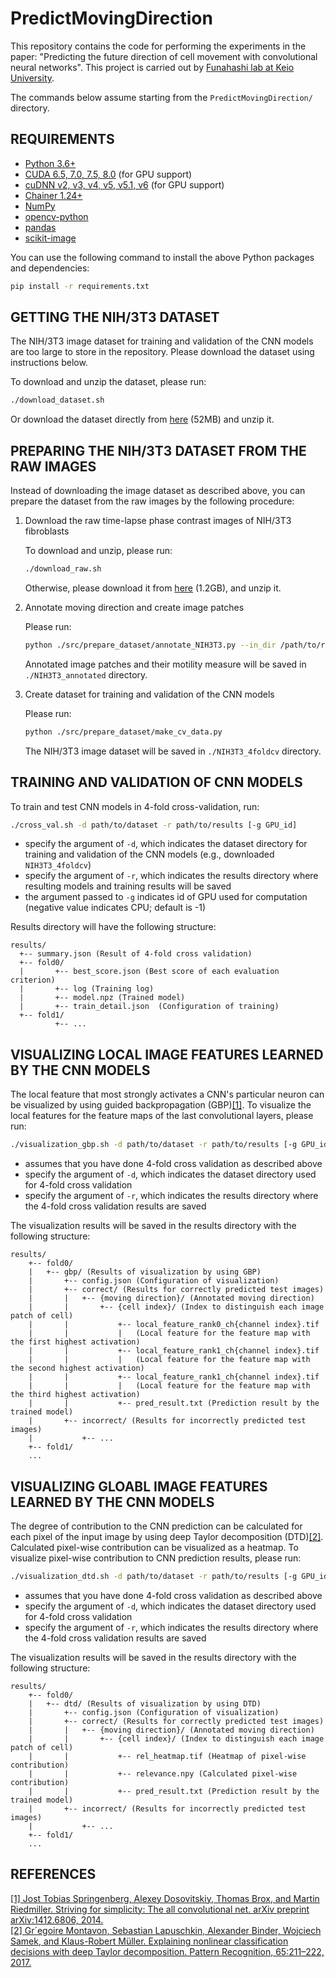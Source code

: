 # PredictMovingDirection
This repository contains the code for performing the experiments in the paper: "Predicting the future direction of cell movement with convolutional neural networks".
This project is carried out by [Funahashi lab at Keio
University](https://fun.bio.keio.ac.jp).

The commands below assume starting from the `PredictMovingDirection/` directory.

REQUIREMENTS
-------------
* [Python 3.6+](https://www.python.org/downloads/)
* [CUDA 6.5, 7.0, 7.5, 8.0](https://developer.nvidia.com/cuda-zone) (for GPU support)
* [cuDNN v2, v3, v4, v5, v5.1, v6](https://developer.nvidia.com/cudnn) (for GPU support)
* [Chainer 1.24+](https://chainer.org/)
* [NumPy](http://www.numpy.org/)
* [opencv-python](https://pypi.org/project/opencv-python/)
* [pandas](https://pandas.pydata.org/getpandas.html)
* [scikit-image](https://scikit-image.org/)

You can use the following command to install the above Python packages and dependencies:

```sh
pip install -r requirements.txt
```


GETTING THE NIH/3T3 DATASET
----------------------------
The NIH/3T3 image dataset for training and validation of the CNN models are too large to store in the repository. Please download the dataset using instructions below.

To download and unzip the dataset, please run:

```sh
./download_dataset.sh
```

Or download the dataset directly from [here](https://fun.bio.keio.ac.jp/software/MDPredictor/NIH3T3_4foldcv.zip) (52MB) and unzip it.


PREPARING THE NIH/3T3 DATASET FROM THE RAW IMAGES
---------------------------------------------------
Instead of downloading the image dataset as described above, you can prepare the dataset from the raw images by the following procedure:

1. Download the raw time-lapse phase contrast images of NIH/3T3 fibroblasts

    To download and unzip, please run:

    ```sh
    ./download_raw.sh
    ```

    Otherwise, please download it from
    [here](https://fun.bio.keio.ac.jp/software/MDPredictor/NIH3T3_timelapse.zip) (1.2GB), and unzip it.

2. Annotate moving direction and create image patches

    Please run:

    ```sh
    python ./src/prepare_dataset/annotate_NIH3T3.py --in_dir /path/to/raw_images
    ```

    Annotated image patches and their motility measure will be saved in `./NIH3T3_annotated` directory.

3. Create dataset for training and validation of the CNN models

    Please run:

    ```sh
    python ./src/prepare_dataset/make_cv_data.py
    ```

    The NIH/3T3 image dataset will be saved in `./NIH3T3_4foldcv` directory.


TRAINING AND VALIDATION OF CNN MODELS
--------------------------------------
To train and test CNN models in 4-fold cross-validation, run:

```sh
./cross_val.sh -d path/to/dataset -r path/to/results [-g GPU_id]
```

  * specify the argument of `-d`, which indicates the dataset directory for training and validation of the CNN models (e.g., downloaded `NIH3T3_4foldcv`)
  * specify the argument of `-r`, which indicates the results directory where resulting models and training results will be saved
  * the argument passed to `-g` indicates id of GPU used for computation (negative value indicates CPU; default is -1)

Results directory will have the following structure:
```
results/
  +-- summary.json (Result of 4-fold cross validation)
  +-- fold0/
  |       +-- best_score.json (Best score of each evaluation criterion)
  |       +-- log (Training log)
  |       +-- model.npz (Trained model)
  |       +-- train_detail.json  (Configuration of training)
  +-- fold1/
          +-- ...
```


VISUALIZING LOCAL IMAGE FEATURES LEARNED BY THE CNN MODELS
---------------------------------------------------------
The local feature that most strongly activates a CNN's particular neuron can be visualized by using guided backpropagation (GBP)[[1]](#ref1). To visualize the local features for the feature maps of the last convolutional layers, please run:

```sh
./visualization_gbp.sh -d path/to/dataset -r path/to/results [-g GPU_id]
```

  * assumes that you have done 4-fold cross validation as described above
  * specify the argument of `-d`, which indicates the dataset directory used for 4-fold cross validation
  * specify the argument of `-r`, which indicates the results directory where the 4-fold cross validation results are saved

The visualization results will be saved in the results directory with the following structure:

```
results/
    +-- fold0/
    |   +-- gbp/ (Results of visualization by using GBP)
    |       +-- config.json (Configuration of visualization)
    |       +-- correct/ (Results for correctly predicted test images)
    |       |   +-- {moving direction}/ (Annotated moving direction)
    |       |       +-- {cell index}/ (Index to distinguish each image patch of cell)
    |       |           +-- local_feature_rank0_ch{channel index}.tif
    |       |           |   (Local feature for the feature map with the first highest activation)
    |       |           +-- local_feature_rank1_ch{channel index}.tif
    |       |           |   (Local feature for the feature map with the second highest activation)
    |       |           +-- local_feature_rank1_ch{channel index}.tif
    |       |           |   (Local feature for the feature map with the third highest activation)
    |       |           +-- pred_result.txt (Prediction result by the trained model)
    |       +-- incorrect/ (Results for incorrectly predicted test images)
    |           +-- ...
    +-- fold1/
    ...
```


VISUALIZING GLOABL IMAGE FEATURES LEARNED BY THE CNN MODELS
------------------------------------------------------------
The degree of contribution to the CNN prediction can be calculated for each pixel of the input image by using deep Taylor decomposition (DTD)[[2]](#ref2). Calculated pixel-wise contribution can be visualized as a heatmap. To visualize pixel-wise contribution to CNN prediction results, please run:

```sh
./visualization_dtd.sh -d path/to/dataset -r path/to/results [-g GPU_id]
```

  * assumes that you have done 4-fold cross validation as described above
  * specify the argument of `-d`, which indicates the dataset directory used for 4-fold cross validation
  * specify the argument of `-r`, which indicates the results directory where the 4-fold cross validation results are saved

The visualization results will be saved in the results directory with the following structure:

```
results/
    +-- fold0/
    |   +-- dtd/ (Results of visualization by using DTD)
    |       +-- config.json (Configuration of visualization)
    |       +-- correct/ (Results for correctly predicted test images)
    |       |   +-- {moving direction}/ (Annotated moving direction)
    |       |       +-- {cell index}/ (Index to distinguish each image patch of cell)
    |       |           +-- rel_heatmap.tif (Heatmap of pixel-wise contribution)
    |       |           +-- relevance.npy (Calculated pixel-wise contribution)
    |       |           +-- pred_result.txt (Prediction result by the trained model)
    |       +-- incorrect/ (Results for incorrectly predicted test images)
    |           +-- ...
    +-- fold1/
    ...
```


REFERENCES
-----------------------
<a name="ref1"></a> [[1] Jost Tobias Springenberg, Alexey Dosovitskiy, Thomas Brox, and Martin Riedmiller. Striving for simplicity: The all convolutional net. arXiv preprint arXiv:1412.6806, 2014.](https://arxiv.org/abs/1412.6806)   
<a name="ref2"></a> [[2] Gr´egoire Montavon, Sebastian Lapuschkin, Alexander Binder, Wojciech Samek, and Klaus-Robert Müller. Explaining nonlinear classification decisions with deep Taylor decomposition. Pattern Recognition, 65:211–222, 2017.](https://www.sciencedirect.com/science/article/pii/S0031320316303582)
